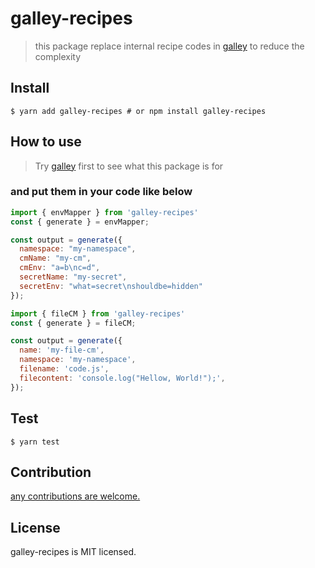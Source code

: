 # galley-recipes
> this package replace internal recipe codes in [galley](https://github.com/rainist/galley) to reduce the complexity

## Install

`$ yarn add galley-recipes # or npm install galley-recipes`

## How to use

> Try [galley](https://rainist.github.io/galley) first to see what this package is for

### and put them in your code like below

```js
import { envMapper } from 'galley-recipes'
const { generate } = envMapper;

const output = generate({
  namespace: "my-namespace",
  cmName: "my-cm",
  cmEnv: "a=b\nc=d",
  secretName: "my-secret",
  secretEnv: "what=secret\nshouldbe=hidden"
});
```

```js
import { fileCM } from 'galley-recipes'
const { generate } = fileCM;

const output = generate({
  name: 'my-file-cm',
  namespace: 'my-namespace',
  filename: 'code.js',
  filecontent: 'console.log("Hellow, World!");',
});
```

## Test

`$ yarn test`

## Contribution
[any contributions are welcome.](https://github.com/rainist/galley-recipes/issues/new)

## License

galley-recipes is MIT licensed.
